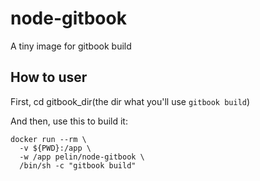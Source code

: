 # node-gitbook
A tiny image for gitbook build

## How to user

First, cd gitbook_dir(the dir what you'll use `gitbook build`)

And then, use this to build it:
```
docker run --rm \
  -v ${PWD}:/app \
  -w /app pelin/node-gitbook \
  /bin/sh -c "gitbook build"
```

